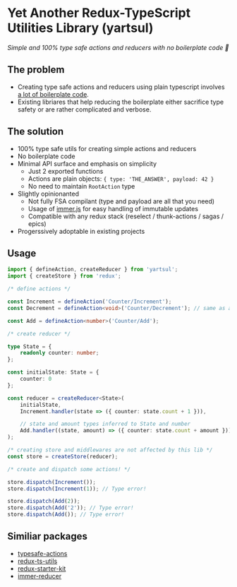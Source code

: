# Yet Another Redux-TypeScript Utilities Library (yartsul)

_Simple and 100% type safe actions and reducers with no boilerplate code 🎉_

## The problem

-   Creating type safe actions and reducers using plain typescript involves [a lot of boilerplate code](https://redux.js.org/recipes/usage-with-typescript#type-checking-actions-action-creators).
-   Existing libriares that help reducing the boilerplate either sacrifice type safety or are rather complicated and verbose.

## The solution

-   100% type safe utils for creating simple actions and reducers
-   No boilerplate code
-   Minimal API surface and emphasis on simplicity
    -   Just 2 exported functions
    -   Actions are plain objects: `{ type: 'THE_ANSWER', payload: 42 }`
    -   No need to maintain `RootAction` type
-   Slightly opinionanted
    -   Not fully FSA compilant (type and payload are all that you need)
    -   Usage of [immer.js](https://github.com/immerjs/immer) for easy handling of immutable updates
    -   Compatible with any redux stack (reselect / thunk-actions / sagas / epics)
-   Progerssively adoptable in existing projects

## Usage

```ts
import { defineAction, createReducer } from 'yartsul';
import { createStore } from 'redux';

/* define actions */

const Increment = defineAction('Counter/Increment');
const Decrement = defineAction<void>('Counter/Decrement'); // same as above but more explicit

const Add = defineAction<number>('Counter/Add');

/* create reducer */

type State = {
    readonly counter: number;
};

const initialState: State = {
    counter: 0
};

const reducer = createReducer<State>(
    initialState,
    Increment.handler(state => ({ counter: state.count + 1 })),

    // state and amount types inferred to State and number
    Add.handler((state, amount) => ({ counter: state.count + amount }))
);

/* creating store and middlewares are not affected by this lib */
const store = createStore(reducer);

/* create and dispatch some actions! */

store.dispatch(Increment());
store.dispatch(Increment(1)); // Type error!

store.dispatch(Add(2));
store.dispatch(Add('2')); // Type error!
store.dispatch(Add()); // Type error!
```

## Similiar packages

-   [typesafe-actions](https://github.com/piotrwitek/typesafe-actions)
-   [redux-ts-utils](https://github.com/knpwrs/redux-ts-utils)
-   [redux-starter-kit](https://github.com/reduxjs/redux-starter-kit)
-   [immer-reducer](https://github.com/epeli/immer-reducer)
